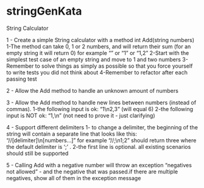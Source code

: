 # stringGenKata

String Calculator

1 - Create a simple String calculator with a method int Add(string numbers)
  1-The method can take 0, 1 or 2 numbers, and will return their sum (for an empty string it will return 0) for example “” or   “1” or “1,2”
  2-Start with the simplest test case of an empty string and move to 1 and two numbers
  3-Remember to solve things as simply as possible so that you force yourself to write tests you did not think about
  4-Remember to refactor after each passing test
  
2 - Allow the Add method to handle an unknown amount of numbers

3 - Allow the Add method to handle new lines between numbers (instead of commas).
  1-the following input is ok:  “1\n2,3”  (will equal 6)
  2-the following input is NOT ok:  “1,\n” (not need to prove it - just clarifying)
  
4 - Support different delimiters
  1-  to change a delimiter, the beginning of the string will contain a separate line that looks like this:   “//[delimiter]\n[numbers…]” for example “//;\n1;2” should return three where the default delimiter is ‘;’ .
  2-the first line is optional. all existing scenarios should still be supported
  
5 - Calling Add with a negative number will throw an exception “negatives not allowed” - and the negative that was passed.if there are multiple negatives, show all of them in the exception message
